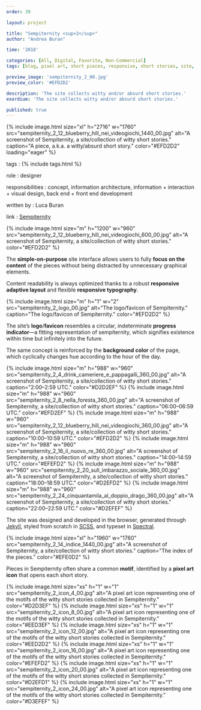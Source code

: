 ```yaml
---
order: 39

layout: project

title: "Sempiternity <sup>2</sup>"
author: "Andrea Buran"

time: '2018'

categories: [All, Digital, Favorite, Non-Commercial]
tags: [blog, pixel art, short pieces, responsive, short stories, site, times]

preview_image: 'sempiternity_2_00.jpg'
preview_color: '#EFD2D2'

description: 'The site collects witty and/or absurd short stories.'
exordium: 'The site collects witty and/or absurd short stories.'

published: true
---
```


<div class="figures">
    {% include image.html
        size="xl"
        h="2716" w="1760"
        src="sempiternity_2_12_blueberry_hill_nei_videogiochi_1440_00.jpg"
        alt="A screenshot of Sempiternity, a site/collection of witty short stories."
        caption="A piece, a.k.a. a witty/absurd short story."
        color="#EFD2D2"
        loading="eager"
    %}
</div>

tags
: {% include tags.html %}

role
: designer

responsibilities
: concept, information architecture, information + interaction + visual design, back end + front end development

written by
: Luca Buran

link
: [Sempiternity](http://www.sempiternity.net/ "Sempiternity")

<div class="figures">
    {% include image.html
        size="m"
        h="1200" w="960"
        src="sempiternity_2_12_blueberry_hill_nei_videogiochi_600_00.jpg"
        alt="A screenshot of Sempiternity, a site/collection of witty short stories."
        color="#EFD2D2"
    %}
</div>

The **simple-on-purpose** site interface allows users to fully **focus on the content** of the pieces without being distracted by unnecessary graphical elements.

Content readability is always optimized thanks to a robust **responsive adaptive layout** and flexible **responsive typography**.

<div class="figures">
    {% include image.html
        size="m"
        h="1" w="2"
        src="sempiternity_2_logo_00.jpg"
        alt="The logo/favicon of Sempiternity."
        caption="The logo/favicon of Sempiternity."
        color="#EFD2D2"
    %}
</div>

The site’s **logo**/**favicon** resembles a circular, indeterminate **progress indicator**—a fitting representation of sempiternity, which signifies existence within time but infinitely into the future.

The same concept is reinforced by the **background color** of the page, which cyclically changes hue according to the hour of the day.

<div class="figures">
    {% include image.html
        size="m"
        h="988" w="960"
        src="sempiternity_2_4_drink_cameriere_e_pappagalli_360_00.jpg"
        alt="A screenshot of Sempiternity, a site/collection of witty short stories."
        caption="2:00–2:59 UTC."
        color="#D2D2EF"
    %}
    {% include image.html
        size="m"
        h="988" w="960"
        src="sempiternity_2_8_nella_foresta_360_00.jpg"
        alt="A screenshot of Sempiternity, a site/collection of witty short stories."
        caption="06:00–06:59 UTC."
        color="#EFD2EF"
    %}
    {% include image.html
        size="m"
        h="988" w="960"
        src="sempiternity_2_12_blueberry_hill_nei_videogiochi_360_00.jpg"
        alt="A screenshot of Sempiternity, a site/collection of witty short stories."
        caption="10:00–10:59 UTC."
        color="#EFD2D2"
    %}
    {% include image.html
        size="m"
        h="988" w="960"
        src="sempiternity_2_16_il_nuovo_re_360_00.jpg"
        alt="A screenshot of Sempiternity, a site/collection of witty short stories."
        caption="14:00–14:59 UTC."
        color="#EFEFD2"
    %}
    {% include image.html
        size="m"
        h="988" w="960"
        src="sempiternity_2_20_sull_imbarazzo_sociale_360_00.jpg"
        alt="A screenshot of Sempiternity, a site/collection of witty short stories."
        caption="18:00–18:59 UTC."
        color="#D2EFD2"
    %}
    {% include image.html
        size="m"
        h="988" w="960"
        src="sempiternity_2_24_cinquantamila_al_doppio_drago_360_00.jpg"
        alt="A screenshot of Sempiternity, a site/collection of witty short stories."
        caption="22:00–22:59 UTC."
        color="#D2EFEF"
    %}
</div>

The site was designed and developed in the browser, generated through [Jekyll](http://jekyllrb.com/ "Jekyll"), styled from scratch in [SCSS](http://sass-lang.com/ "SASS"), and typeset in [Spectral](https://fonts.google.com/specimen/Spectral "Spectral on Google Fonts").

<div class="figures">
    {% include image.html
        size="xl"
        h="1960" w="1760"
        src="sempiternity_2_14_indice_1440_00.jpg"
        alt="A screenshot of Sempiternity, a site/collection of witty short stories."
        caption="The index of the pieces."
        color="#EFE0D2"
    %}
</div>

Pieces in Sempiternity often share a common **motif**, identified by a **pixel art icon** that opens each short story.

<div class="figures">
    {% include image.html
        size="xs"
        h="1" w="1"
        src="sempiternity_2_icon_4_00.jpg"
        alt="A pixel art icon representing one of the motifs of the witty short stories collected in Sempiternity."
        color="#D2D3EF"
    %}
    {% include image.html
        size="xs"
        h="1" w="1"
        src="sempiternity_2_icon_8_00.jpg"
        alt="A pixel art icon representing one of the motifs of the witty short stories collected in Sempiternity."
        color="#EED3EF"
    %}
    {% include image.html
        size="xs"
        h="1" w="1"
        src="sempiternity_2_icon_12_00.jpg"
        alt="A pixel art icon representing one of the motifs of the witty short stories collected in Sempiternity."
        color="#EED2D2"
    %}
    {% include image.html
        size="xs"
        h="1" w="1"
        src="sempiternity_2_icon_16_00.jpg"
        alt="A pixel art icon representing one of the motifs of the witty short stories collected in Sempiternity."
        color="#EFEFD2"
    %}
    {% include image.html
        size="xs"
        h="1" w="1"
        src="sempiternity_2_icon_20_00.jpg"
        alt="A pixel art icon representing one of the motifs of the witty short stories collected in Sempiternity."
        color="#D2EFD1"
    %}
    {% include image.html
        size="xs"
        h="1" w="1"
        src="sempiternity_2_icon_24_00.jpg"
        alt="A pixel art icon representing one of the motifs of the witty short stories collected in Sempiternity."
        color="#D3EFEF"
    %}
</div>
